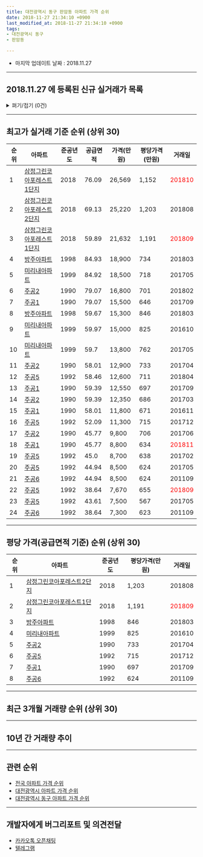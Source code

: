 ```yaml
---
title: 대전광역시 동구 판암동 아파트 가격 순위
date: 2018-11-27 21:34:10 +0900
last_modified_at: 2018-11-27 21:34:10 +0900
tags:
- 대전광역시 동구
- 판암동

---
```


* 마지막 업데이트 날짜 : 2018.11.27

---

## 2018.11.27 에 등록된 신규 실거래가 목록

<details>
<summary>펴기/접기 (0건)</summary>
<div markdown="1">

|아파트|준공년도|공급면적|가격(만원)|평당가격(만원)|거래일|
|---|---|---|---|---|---|
|없음||||||


</div>
</details>

---

## 최고가 실거래 기준 순위 (상위 30)


|순위|아파트|준공년도|공급면적|가격(만원)|평당가격(만원)|거래일|
|---|---|---|---|---|---|---|
|1|[삼정그린코아포레스트1단지](https://search.naver.com/search.naver?query=%EB%8C%80%EC%A0%84%EA%B4%91%EC%97%AD%EC%8B%9C+%EB%8F%99%EA%B5%AC+%ED%8C%90%EC%95%94%EB%8F%99+%EC%82%BC%EC%A0%95%EA%B7%B8%EB%A6%B0%EC%BD%94%EC%95%84%ED%8F%AC%EB%A0%88%EC%8A%A4%ED%8A%B81%EB%8B%A8%EC%A7%80)|2018|76.09|26,569|1,152|<span style="color:red">201810</span>|
|2|[삼정그린코아포레스트2단지](https://search.naver.com/search.naver?query=%EB%8C%80%EC%A0%84%EA%B4%91%EC%97%AD%EC%8B%9C+%EB%8F%99%EA%B5%AC+%ED%8C%90%EC%95%94%EB%8F%99+%EC%82%BC%EC%A0%95%EA%B7%B8%EB%A6%B0%EC%BD%94%EC%95%84%ED%8F%AC%EB%A0%88%EC%8A%A4%ED%8A%B82%EB%8B%A8%EC%A7%80)|2018|69.13|25,220|1,203|201808|
|3|[삼정그린코아포레스트1단지](https://search.naver.com/search.naver?query=%EB%8C%80%EC%A0%84%EA%B4%91%EC%97%AD%EC%8B%9C+%EB%8F%99%EA%B5%AC+%ED%8C%90%EC%95%94%EB%8F%99+%EC%82%BC%EC%A0%95%EA%B7%B8%EB%A6%B0%EC%BD%94%EC%95%84%ED%8F%AC%EB%A0%88%EC%8A%A4%ED%8A%B81%EB%8B%A8%EC%A7%80)|2018|59.89|21,632|1,191|<span style="color:red">201809</span>|
|4|[방주아파트](https://search.naver.com/search.naver?query=%EB%8C%80%EC%A0%84%EA%B4%91%EC%97%AD%EC%8B%9C+%EB%8F%99%EA%B5%AC+%ED%8C%90%EC%95%94%EB%8F%99+%EB%B0%A9%EC%A3%BC%EC%95%84%ED%8C%8C%ED%8A%B8)|1998|84.93|18,900|734|201803|
|5|[미리내아파트](https://search.naver.com/search.naver?query=%EB%8C%80%EC%A0%84%EA%B4%91%EC%97%AD%EC%8B%9C+%EB%8F%99%EA%B5%AC+%ED%8C%90%EC%95%94%EB%8F%99+%EB%AF%B8%EB%A6%AC%EB%82%B4%EC%95%84%ED%8C%8C%ED%8A%B8)|1999|84.92|18,500|718|201705|
|6|[주공2](https://search.naver.com/search.naver?query=%EB%8C%80%EC%A0%84%EA%B4%91%EC%97%AD%EC%8B%9C+%EB%8F%99%EA%B5%AC+%ED%8C%90%EC%95%94%EB%8F%99+%EC%A3%BC%EA%B3%B52)|1990|79.07|16,800|701|201802|
|7|[주공1](https://search.naver.com/search.naver?query=%EB%8C%80%EC%A0%84%EA%B4%91%EC%97%AD%EC%8B%9C+%EB%8F%99%EA%B5%AC+%ED%8C%90%EC%95%94%EB%8F%99+%EC%A3%BC%EA%B3%B51)|1990|79.07|15,500|646|201709|
|8|[방주아파트](https://search.naver.com/search.naver?query=%EB%8C%80%EC%A0%84%EA%B4%91%EC%97%AD%EC%8B%9C+%EB%8F%99%EA%B5%AC+%ED%8C%90%EC%95%94%EB%8F%99+%EB%B0%A9%EC%A3%BC%EC%95%84%ED%8C%8C%ED%8A%B8)|1998|59.67|15,300|846|201803|
|9|[미리내아파트](https://search.naver.com/search.naver?query=%EB%8C%80%EC%A0%84%EA%B4%91%EC%97%AD%EC%8B%9C+%EB%8F%99%EA%B5%AC+%ED%8C%90%EC%95%94%EB%8F%99+%EB%AF%B8%EB%A6%AC%EB%82%B4%EC%95%84%ED%8C%8C%ED%8A%B8)|1999|59.97|15,000|825|201610|
|10|[미리내아파트](https://search.naver.com/search.naver?query=%EB%8C%80%EC%A0%84%EA%B4%91%EC%97%AD%EC%8B%9C+%EB%8F%99%EA%B5%AC+%ED%8C%90%EC%95%94%EB%8F%99+%EB%AF%B8%EB%A6%AC%EB%82%B4%EC%95%84%ED%8C%8C%ED%8A%B8)|1999|59.7|13,800|762|201705|
|11|[주공2](https://search.naver.com/search.naver?query=%EB%8C%80%EC%A0%84%EA%B4%91%EC%97%AD%EC%8B%9C+%EB%8F%99%EA%B5%AC+%ED%8C%90%EC%95%94%EB%8F%99+%EC%A3%BC%EA%B3%B52)|1990|58.01|12,900|733|201704|
|12|[주공5](https://search.naver.com/search.naver?query=%EB%8C%80%EC%A0%84%EA%B4%91%EC%97%AD%EC%8B%9C+%EB%8F%99%EA%B5%AC+%ED%8C%90%EC%95%94%EB%8F%99+%EC%A3%BC%EA%B3%B55)|1992|58.46|12,600|711|201804|
|13|[주공1](https://search.naver.com/search.naver?query=%EB%8C%80%EC%A0%84%EA%B4%91%EC%97%AD%EC%8B%9C+%EB%8F%99%EA%B5%AC+%ED%8C%90%EC%95%94%EB%8F%99+%EC%A3%BC%EA%B3%B51)|1990|59.39|12,550|697|201709|
|14|[주공2](https://search.naver.com/search.naver?query=%EB%8C%80%EC%A0%84%EA%B4%91%EC%97%AD%EC%8B%9C+%EB%8F%99%EA%B5%AC+%ED%8C%90%EC%95%94%EB%8F%99+%EC%A3%BC%EA%B3%B52)|1990|59.39|12,350|686|201703|
|15|[주공1](https://search.naver.com/search.naver?query=%EB%8C%80%EC%A0%84%EA%B4%91%EC%97%AD%EC%8B%9C+%EB%8F%99%EA%B5%AC+%ED%8C%90%EC%95%94%EB%8F%99+%EC%A3%BC%EA%B3%B51)|1990|58.01|11,800|671|201611|
|16|[주공5](https://search.naver.com/search.naver?query=%EB%8C%80%EC%A0%84%EA%B4%91%EC%97%AD%EC%8B%9C+%EB%8F%99%EA%B5%AC+%ED%8C%90%EC%95%94%EB%8F%99+%EC%A3%BC%EA%B3%B55)|1992|52.09|11,300|715|201712|
|17|[주공2](https://search.naver.com/search.naver?query=%EB%8C%80%EC%A0%84%EA%B4%91%EC%97%AD%EC%8B%9C+%EB%8F%99%EA%B5%AC+%ED%8C%90%EC%95%94%EB%8F%99+%EC%A3%BC%EA%B3%B52)|1990|45.77|9,800|706|201706|
|18|[주공1](https://search.naver.com/search.naver?query=%EB%8C%80%EC%A0%84%EA%B4%91%EC%97%AD%EC%8B%9C+%EB%8F%99%EA%B5%AC+%ED%8C%90%EC%95%94%EB%8F%99+%EC%A3%BC%EA%B3%B51)|1990|45.77|8,800|634|<span style="color:red">201811</span>|
|19|[주공5](https://search.naver.com/search.naver?query=%EB%8C%80%EC%A0%84%EA%B4%91%EC%97%AD%EC%8B%9C+%EB%8F%99%EA%B5%AC+%ED%8C%90%EC%95%94%EB%8F%99+%EC%A3%BC%EA%B3%B55)|1992|45.0|8,700|638|201702|
|20|[주공5](https://search.naver.com/search.naver?query=%EB%8C%80%EC%A0%84%EA%B4%91%EC%97%AD%EC%8B%9C+%EB%8F%99%EA%B5%AC+%ED%8C%90%EC%95%94%EB%8F%99+%EC%A3%BC%EA%B3%B55)|1992|44.94|8,500|624|201705|
|21|[주공6](https://search.naver.com/search.naver?query=%EB%8C%80%EC%A0%84%EA%B4%91%EC%97%AD%EC%8B%9C+%EB%8F%99%EA%B5%AC+%ED%8C%90%EC%95%94%EB%8F%99+%EC%A3%BC%EA%B3%B56)|1992|44.94|8,500|624|201109|
|22|[주공5](https://search.naver.com/search.naver?query=%EB%8C%80%EC%A0%84%EA%B4%91%EC%97%AD%EC%8B%9C+%EB%8F%99%EA%B5%AC+%ED%8C%90%EC%95%94%EB%8F%99+%EC%A3%BC%EA%B3%B55)|1992|38.64|7,670|655|<span style="color:red">201809</span>|
|23|[주공5](https://search.naver.com/search.naver?query=%EB%8C%80%EC%A0%84%EA%B4%91%EC%97%AD%EC%8B%9C+%EB%8F%99%EA%B5%AC+%ED%8C%90%EC%95%94%EB%8F%99+%EC%A3%BC%EA%B3%B55)|1992|43.61|7,500|567|201705|
|24|[주공6](https://search.naver.com/search.naver?query=%EB%8C%80%EC%A0%84%EA%B4%91%EC%97%AD%EC%8B%9C+%EB%8F%99%EA%B5%AC+%ED%8C%90%EC%95%94%EB%8F%99+%EC%A3%BC%EA%B3%B56)|1992|38.64|7,300|623|201109|


---

## 평당 가격(공급면적 기준) 순위 (상위 30)


|순위|아파트|준공년도|평당가격(만원)|거래일|
|---|---|---|---|---|
|1|[삼정그린코아포레스트2단지](https://search.naver.com/search.naver?query=%EB%8C%80%EC%A0%84%EA%B4%91%EC%97%AD%EC%8B%9C+%EB%8F%99%EA%B5%AC+%ED%8C%90%EC%95%94%EB%8F%99+%EC%82%BC%EC%A0%95%EA%B7%B8%EB%A6%B0%EC%BD%94%EC%95%84%ED%8F%AC%EB%A0%88%EC%8A%A4%ED%8A%B82%EB%8B%A8%EC%A7%80)|2018|1,203|201808|
|2|[삼정그린코아포레스트1단지](https://search.naver.com/search.naver?query=%EB%8C%80%EC%A0%84%EA%B4%91%EC%97%AD%EC%8B%9C+%EB%8F%99%EA%B5%AC+%ED%8C%90%EC%95%94%EB%8F%99+%EC%82%BC%EC%A0%95%EA%B7%B8%EB%A6%B0%EC%BD%94%EC%95%84%ED%8F%AC%EB%A0%88%EC%8A%A4%ED%8A%B81%EB%8B%A8%EC%A7%80)|2018|1,191|<span style="color:red">201809</span>|
|3|[방주아파트](https://search.naver.com/search.naver?query=%EB%8C%80%EC%A0%84%EA%B4%91%EC%97%AD%EC%8B%9C+%EB%8F%99%EA%B5%AC+%ED%8C%90%EC%95%94%EB%8F%99+%EB%B0%A9%EC%A3%BC%EC%95%84%ED%8C%8C%ED%8A%B8)|1998|846|201803|
|4|[미리내아파트](https://search.naver.com/search.naver?query=%EB%8C%80%EC%A0%84%EA%B4%91%EC%97%AD%EC%8B%9C+%EB%8F%99%EA%B5%AC+%ED%8C%90%EC%95%94%EB%8F%99+%EB%AF%B8%EB%A6%AC%EB%82%B4%EC%95%84%ED%8C%8C%ED%8A%B8)|1999|825|201610|
|5|[주공2](https://search.naver.com/search.naver?query=%EB%8C%80%EC%A0%84%EA%B4%91%EC%97%AD%EC%8B%9C+%EB%8F%99%EA%B5%AC+%ED%8C%90%EC%95%94%EB%8F%99+%EC%A3%BC%EA%B3%B52)|1990|733|201704|
|6|[주공5](https://search.naver.com/search.naver?query=%EB%8C%80%EC%A0%84%EA%B4%91%EC%97%AD%EC%8B%9C+%EB%8F%99%EA%B5%AC+%ED%8C%90%EC%95%94%EB%8F%99+%EC%A3%BC%EA%B3%B55)|1992|715|201712|
|7|[주공1](https://search.naver.com/search.naver?query=%EB%8C%80%EC%A0%84%EA%B4%91%EC%97%AD%EC%8B%9C+%EB%8F%99%EA%B5%AC+%ED%8C%90%EC%95%94%EB%8F%99+%EC%A3%BC%EA%B3%B51)|1990|697|201709|
|8|[주공6](https://search.naver.com/search.naver?query=%EB%8C%80%EC%A0%84%EA%B4%91%EC%97%AD%EC%8B%9C+%EB%8F%99%EA%B5%AC+%ED%8C%90%EC%95%94%EB%8F%99+%EC%A3%BC%EA%B3%B56)|1992|624|201109|


---

## 최근 3개월 거래량 순위 (상위 30)


<div style="width:100%;">
    <canvas id="deal_count_ranking" height="78"></canvas>
</div>


<script>
new Chart(document.getElementById("deal_count_ranking"), {
    type: 'horizontalBar',
    data: {
        labels: ['주공2', '주공5', '주공1', '주공6', '삼정그린코아포레스트1단지', '방주아파트'],
        datasets: [{
            label: '실거래 수',
            data: [17, 15, 13, 8, 3, 2],
            borderColor: "rgba(255, 0, 128, 1)",
            backgroundColor: "rgba(255, 0, 128, 0.5)",
            fill: false,
        }]
    },
    options: {
        responsive: true,
        title: {
            display: true,
            text: '최근 3개월 거래량 순위'
        },
        tooltips: {
            mode: 'index',
            intersect: false,
            callbacks: {
                title: function(tooltipItems, data) {
                    return "실거래 수:";
                },
                label: function(tooltipItem, data) {
                    return data.labels[tooltipItem.index] + ": " + tooltipItem.xLabel;
                }
            }
        },
        hover: {
            mode: 'nearest',
            intersect: true
        },
        scales: {
            xAxes: [{
                display: true,
                scaleLabel: {
                    display: true,
                    labelString: '실거래 수'
                },
                ticks: {
                    suggestedMin: 0,
                }
            }],
            yAxes: [{
                display: true,
                ticks: {
                    autoSkip: false,
                    callback: function(value, index, values) {
                        if (value.length > 10)
                            return value.substr(0, 8) + "...";
                        else
                            return value;
                    }
                },
                scaleLabel: {
                    display: false,
                }
            }]
        }
    }
});

</script>


---

## 10년 간 거래량 추이


<div style="width:100%;">
    <canvas id="deal_progress" height="300"></canvas>
</div>

<script>
new Chart(document.getElementById("deal_progress"), {
    type: 'line',
    data: {
        labels: ['200811','200812','200901','200902','200903','200904','200905','200906','200907','200908','200909','200910','200911','200912','201001','201002','201003','201004','201005','201006','201007','201008','201009','201010','201011','201012','201101','201102','201103','201104','201105','201106','201107','201108','201109','201110','201111','201112','201201','201202','201203','201204','201205','201206','201207','201208','201209','201210','201211','201212','201301','201302','201303','201304','201305','201306','201307','201308','201309','201310','201311','201312','201401','201402','201403','201404','201405','201406','201407','201408','201409','201410','201411','201412','201501','201502','201503','201504','201505','201506','201507','201508','201509','201510','201511','201512','201601','201602','201603','201604','201605','201606','201607','201608','201609','201610','201611','201612','201701','201702','201703','201704','201705','201706','201707','201708','201709','201710','201711','201712','201801','201802','201803','201804','201805','201806','201807','201808','201809','201810','201811'],
        datasets: [{
            label: '실거래 수',
            pointRadius: 1,
            data: [26, 16, 40, 45, 47, 49, 47, 55, 52, 69, 49, 60, 34, 34, 42, 34, 53, 39, 34, 34, 33, 36, 42, 43, 48, 37, 50, 29, 45, 36, 27, 31, 18, 29, 26, 29, 21, 13, 13, 23, 29, 16, 20, 18, 17, 12, 14, 24, 20, 19, 21, 40, 40, 43, 36, 18, 16, 14, 34, 33, 29, 21, 41, 46, 42, 28, 23, 23, 26, 29, 25, 42, 28, 28, 27, 36, 48, 33, 31, 28, 31, 24, 31, 36, 33, 19, 35, 25, 41, 28, 38, 21, 31, 27, 33, 54, 28, 18, 22, 30, 28, 31, 33, 20, 16, 24, 17, 22, 18, 12, 21, 29, 28, 27, 24, 24, 29, 24, 19, 27, 12],
            borderColor: "rgba(255, 201, 14, 1)",
            backgroundColor: "rgba(255, 201, 14, 0.5)",
            fill: true,
        }]
    },
    options: {
        responsive: true,
        title: {
            display: true,
            text: '10년간 거래량 추이'
        },
        tooltips: {
            mode: 'index',
            intersect: false,
        },
        hover: {
            mode: 'nearest',
            intersect: true
        },
        scales: {
            xAxes: [{
                display: true,
                scaleLabel: {
                    display: true,
                    labelString: '년/월'
                }
            }],
            yAxes: [{
                display: true,
                ticks: {
                    suggestedMin: 0,
                },
                scaleLabel: {
                    display: true,
                    labelString: '실거래 수'
                }
            }]
        }
    }
});

</script>


---

## 관련 순위

- [전국 아파트 가격 순위](https://inasie.github.io/apt-ranking/전국)
- [대전광역시 아파트 가격 순위](https://inasie.github.io/apt-ranking/대전광역시)
- [대전광역시 동구 아파트 가격 순위](https://inasie.github.io/apt-ranking/대전광역시-동구)


---

## 개발자에게 버그리포트 및 의견전달

- [카카오톡 오픈채팅](https://open.kakao.com/o/gLJUAP4)
- [텔레그램](https://t.me/inasie)

